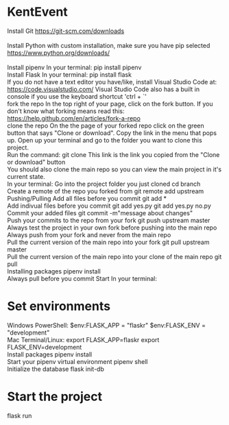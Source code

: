 # KentEvent

Install Git
https://git-scm.com/downloads
<br>
<br>
Install Python with custom installation, make sure you have pip selected
https://www.python.org/downloads/
<br>
<br>
Install pipenv
In your terminal: 
pip install pipenv
<br>
Install Flask
In your terminal: 
pip install flask
<br>
If you do not have a text editor you have/like, install Visual Studio Code at:
https://code.visualstudio.com/
Visual Studio Code also has a built in console if you use the keyboard shortcut 'ctrl + `'
<br>
fork the repo
In the top right of your page, click on the fork button. 
If you don't know what forking means read this: 
https://help.github.com/en/articles/fork-a-repo
<br>
clone the repo
On the the page of your forked repo click on the green button that says "Clone or download". 
Copy the link in the menu that pops up.
Open up your terminal and go to the folder you want to clone this project.
<br>
Run the command:
git clone 
This link is the link you copied from the "Clone or download" button
<br>
You should also clone the main repo so you can view the main project in it's current state.
<br>
In your terminal: 
Go into the project folder you just cloned
cd branch
<br>
Create a remote of the repo you forked from
git remote add upstream 
Pushing/Pulling
Add all files before you commit
git add *
<br>
Add indivual files before you commit
git add yes.py
git add yes.py no.py
<br>
Commit your added files
git commit -m"message about changes"
<br>
Push your commits to the repo from your fork
git push upstream master
<br>
Always test the project in your own fork before pushing into the main repo
Always push from your fork and never from the main repo
<br>
Pull the current version of the main repo into your fork
git pull upstream master
<br>
Pull the current version of the main repo into your clone of the main repo
git pull
<br>
Installing packages
pipenv install
<br>
Always pull before you commit
Start
In your terminal: 
<br>
# Set environments
Windows PowerShell:
$env:FLASK_APP = "flaskr"
$env:FLASK_ENV = "development"
<br>
Mac Terminal/Linux: 
export FLASK_APP=flaskr
export FLASK_ENV=development
<br>
Install packages
pipenv install
<br>
Start your pipenv virtual environment
pipenv shell
<br>
Initialize the database
flask init-db
<br>
# Start the project
flask run
